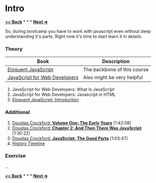 # Intro

**[<= Back](../../00-bootcamp/06-our-model-of-collaboration/our-model-of-collaboration.md)**		*	*	*	**[Next =>](../00-values-types-operators/values-types-operators.md)**

So, during bootcamp you have to work with javascript even without deep understanding it's parts. Right now it's time to start learn it in details.


### Theory

|    Book                                                           |             Description        |  
| ------------------------------------------------------------------| -------------------------------|
| [Eloquent JavaScript](http://eloquentjavascript.net/)             |  The backbone of this course  |
| [JavaScript for Web Developers](https://it-ebooks.info/book/483/) |  Also might be very helpful   |


1. JavaScript for Web Developers: What Is JavaScript
1. JavaScript for Web Developers: Javascript in HTML
1. [Eloquent JavaScript: Introduction](http://eloquentjavascript.net/00_intro.html)


### Additional

1. [Douglas Crockford: **Volume One: The Early Years**](https://www.youtube.com/watch?v=JxAXlJEmNMg) [1:42:08]
1. [Douglas Crockford: **Chapter 2: And Then There Was JavaScript**](https://www.youtube.com/watch?v=RO1Wnu-xKoY) [1:30:22]
1. [Douglas Crockford: **JavaScript: The Good Parts**](https://www.youtube.com/watch?v=hQVTIJBZook) [1:03:47]
1. [History Timeline](http://nesterone.github.io/myslides/jshistory/)

### Exercise

...

<!--TODO: Setup code linter tools-->
<!--Follow our [Naming Conventions](https://github.com/airbnb/javascript)-->
<!--* use our linter to test that file-->

**[<= Back](../../00-bootcamp/06-our-model-of-collaboration/our-model-of-collaboration.md)**		*	*	*	**[Next =>](../00-values-types-operators/values-types-operators.md)**
